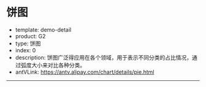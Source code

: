 # 饼图

- template: demo-detail
- product: G2
- type: 饼图
- index: 0
- description: 饼图广泛得应用在各个领域，用于表示不同分类的占比情况，通过弧度大小来对比各种分类。
- antVLink: https://antv.alipay.com/chart/details/pie.html
----

<script>
var data = [
  {name: 'Microsoft Internet Explorer', value: 56.33 },
  {name: 'Chrome', value: 24.03},
  {name: 'Firefox', value: 10.38},
  {name: 'Safari',  value: 4.77},
  {name: 'Opera', value: 0.91},
  {name: 'Proprietary or Undetectable', value: 0.2}
];
var Stat = G2.Stat;
var chart = new G2.Chart({
  id: 'c1',
  width: 1000,
  height: 500
});
chart.source(data);

// 重要：绘制饼图时，必须声明 theta 坐标系
chart.coord('theta', {
  radius: 0.8 // 设置饼图的大小
});
chart.legend('name', {
  position: 'bottom'
});
chart.tooltip({
  title: null,
  map: {
    value: 'value'
  }
});
chart.intervalStack()
  .position(Stat.summary.percent('value'))
  .color('name')
  .label('name*..percent',function(name, percent){
    percent = (percent * 100).toFixed(2) + '%';
    return name + ' ' + percent;
  });
  
chart.render();

// 设置默认选中
var geom = chart.getGeoms()[0]; // 获取所有的图形
var items = geom.getData(); // 获取图形对应的数据
geom.setSelected(items[1]); // 设置选中
</script>
